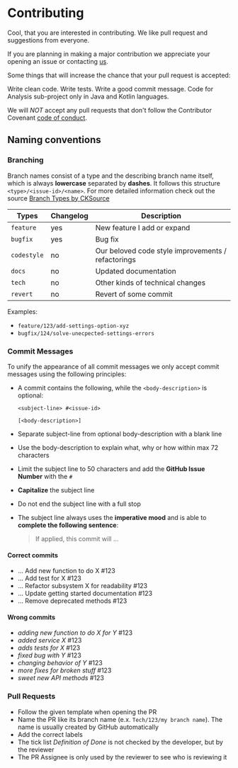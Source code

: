 # Contributing

Cool, that you are interested in contributing. We like pull request and suggestions from everyone.

If you are planning in making a major contribution we appreciate your opening an issue or contacting [us](mailto:codecharta@github.com).

Some things that will increase the chance that your pull request is accepted:

Write clean code.
Write tests.
Write a good commit message.
Code for Analysis sub-project only in Java and Kotlin languages.

We will _NOT_ accept any pull requests that don't follow the Contributor Covenant [code of conduct](CODE_OF_CONDUCT.md).

## Naming conventions

### Branching

Branch names consist of a type and the describing branch name itself, which is always **lowercase** separated by **dashes**.
It follows this structure `<type>/<issue-id>/<name>`.
For more detailed information check out the source [Branch Types by CKSource](https://docs.ckeditor.com/ckeditor5/latest/framework/guides/contributing/git-commit-message-convention.html)

| Types       | Changelog | Description                                        |
| ----------- | --------- | -------------------------------------------------- |
| `feature`   | yes       | New feature I add or expand                        |
| `bugfix`    | yes       | Bug fix                                            |
| `codestyle` | no        | Our beloved code style improvements / refactorings |
| `docs`      | no        | Updated documentation                              |
| `tech`      | no        | Other kinds of technical changes                   |
| `revert`    | no        | Revert of some commit                              |

Examples:

- `feature/123/add-settings-option-xyz`
- `bugfix/124/solve-unecpected-settings-errors`

### Commit Messages

To unify the appearance of all commit messages we only accept commit messages using the following principles:

- A commit contains the following, while the `<body-description>` is optional:

  ```
  <subject-line> #<issue-id>

  [<body-description>]
  ```

- Separate subject-line from optional body-description with a blank line
- Use the body-description to explain what, why or how within max 72 characters
- Limit the subject line to 50 characters and add the **GitHub Issue Number** with the `#`
- **Capitalize** the subject line
- Do not end the subject line with a full stop
- The subject line always uses the **imperative mood** and is able to **complete the following sentence**:
  > If applied, this commit will ...

#### Correct commits

- ... Add new function to do X #123
- ... Add test for X #123
- ... Refactor subsystem X for readability #123
- ... Update getting started documentation #123
- ... Remove deprecated methods #123

#### Wrong commits

- _adding new function to do X for Y_ #123
- _added service X_ #123
- _adds tests for X_ #123
- _fixed bug with Y_ #123
- _changing behavior of Y_ #123
- _more fixes for broken stuff_ #123
- _sweet new API methods_ #123

### Pull Requests

- Follow the given template when opening the PR
- Name the PR like its branch name (e.x. `Tech/123/my branch name`). The name is usually created by GitHub automatically
- Add the correct labels
- The tick list _Definition of Done_ is not checked by the developer, but by the reviewer
- The PR Assignee is only used by the reviewer to see who is reviewing it
